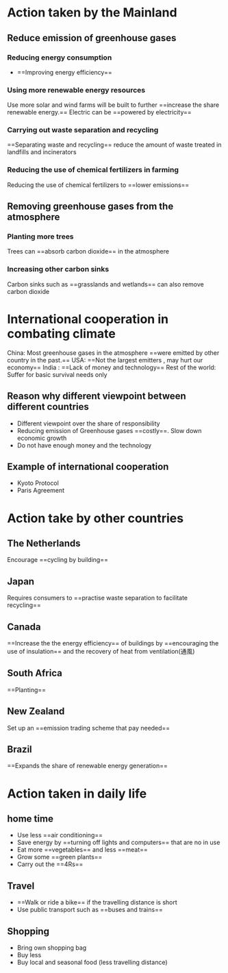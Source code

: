 # Action taken by the Mainland
## Reduce emission of greenhouse gases
### Reducing energy consumption
- ==Improving energy efficiency==
### Using more renewable energy resources
Use more solar and wind farms will be built to further ==increase the share renewable energy.==
Electric can be ==powered by electricity== 
### Carrying out waste separation and recycling
==Separating waste and recycling== reduce the amount of waste treated in landfills and incinerators
### Reducing the use of chemical fertilizers in farming
Reducing the use of chemical fertilizers to ==lower emissions==
## Removing greenhouse gases from the atmosphere
### Planting more trees 
Trees can ==absorb carbon dioxide== in the atmosphere
### Increasing other carbon sinks
Carbon sinks such as ==grasslands and wetlands== can also remove carbon dioxide

# International cooperation in combating climate 
China:
Most greenhouse gases in the atmosphere ==were emitted by other country in the past.==
USA:
==Not the largest emitters , may hurt our economy==
India :
==Lack of money and technology==
Rest of the world:
Suffer for basic survival needs only

## Reason why different viewpoint between different countries
- Different viewpoint over the share of responsibility
- Reducing emission of Greenhouse gases ==costly==. Slow down economic growth
- Do not have enough money and the technology

## Example of international cooperation
- Kyoto Protocol
- Paris Agreement

# Action take by other countries

## The Netherlands
Encourage ==cycling by building== 
## Japan
Requires consumers to ==practise waste separation to facilitate recycling== 
## Canada
==Increase the the energy efficiency== of buildings by ==encouraging the use of insulation== and the recovery of heat from ventilation(通風)
## South Africa
==Planting== 
## New Zealand
Set up an ==emission trading scheme that pay needed==

## Brazil
==Expands the share of renewable energy generation==
# Action taken in daily life

## home time
- Use less ==air conditioning== 
- Save energy by ==turning off lights and computers== that are no in use 
- Eat more ==vegetables== and less ==meat==
- Grow some ==green plants== 
- Carry out the ==4Rs==

## Travel
- ==Walk or ride a bike== if the travelling distance is short 
- Use public transport such as ==buses and trains==

## Shopping
- Bring own shopping bag
- Buy less
- Buy local and seasonal food (less travelling distance)